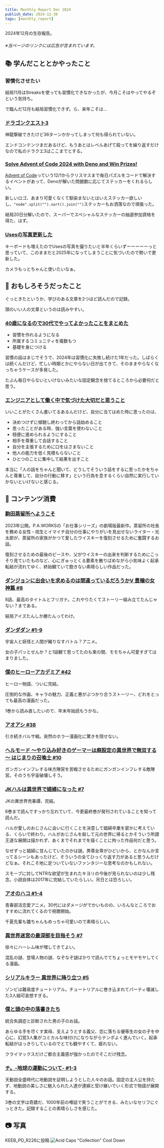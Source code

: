 ```yaml
---
title: Monthly Report Dec 2024
publish_date: 2024-12-30
tags: [monthly_report]
---
```


2024年12月の生存報告。

###### ※当ページのリンクには広告が含まれています。

## 📚 学んだこととかやったこと

### 習慣化させたい

結局11月はStreaksを使っても習慣化できなかったが、今月こそはやってやるぞという気持ち。

で臨んだ12月も結局習慣化できず。ら、来年こそは…

### [ドラゴンクエスト3](https://www.dragonquest.jp/roto-trilogy/dq3/)

神龍撃破できたけど36ターンかかってしまって何も得られていない。

エンドコンテンツまだあるけど、もうあとはレベルあげて殴ってを繰り返すだけなので私のドラクエ3はここまでとする。

### [Solve Advent of Code 2024 with Deno and Win Prizes!](https://deno.com/blog/advent-of-code-2024)

[Advent of Code](https://adventofcode.com)っていう12/1からクリスマスまで毎日パズルをコードで解決するイベントがあって、Denoが解いた問題数に応じてステッカーをくれるらしい。

新しいロゴ、あまり可愛くなくて馴染まないとはいえステッカー欲しいし、`"node".split("").sort().join("")`ステッカーもお洒落なので頑張った。

結局20日分解いたので、スーパーでスペシャルなステッカーの抽選参加資格を得た、はず。

### [Usesの写真更新した](https://ryoo.cc/uses)

キーボードも増えたのでUsesの写真を撮りたいと半年くらいずーーーーーっと思っていて、このままだと2025年になってしまうことに気づいたので勢いで更新した。

カメラもっとちゃんと使いたいなぁ。

## 🧐 おもしろそうだったこと

ぐっときたというか、学びのある文章を2つほど読んだので記録。

頭のいい人の文章というのは読みやすい。

### [40歳になるので30代でやってよかったことをまとめた](https://soudai.hatenablog.com/entry/2024/10/19/153628)

- 習慣を作れるようになる
- 所属するコミュニティを複数もつ
- 基礎を身につける

習慣の話はまじでそうで、2024年は習慣化に失敗し続けた1年だった。しばらくは続くんだけど、忙しい時期とかにやらない日が出てきて、そのままやらなくなっちゃうケースが多発した。

たぶん毎日やらないといけないみたいな固定観念を捨てるところから必要何だと思う。

### [エンジニアとして働く中で気づけた大切だと思うこと](https://qiita.com/YOS0602/items/916ce3a05336d94e1644)

いいことがたくさん書いてるあるんだけど、自分に当てはめた時に思ったのは、

- 決めつけずに傾聴し終わってから話始めること
- 思ったことがある時、強い言葉を使わないこと
- 穏便に進められるようにすること
- 相手を尊重して会話すること
- 自分を主張するために口をはさまないこと
- 他人の能力を低く見積もらないこと
- ひとつのことに集中して結果を出すこと

本当に「人の話をちゃんと聞いて、どうしてそういう話をするに至ったかをちゃんと尊重して、自分の行動に移す」という行為を息するくらい自然に実行していかないといけないと感じる。

## 👾 コンテンツ消費

### [駒田蒸留所へようこそ](https://filmarks.com/movies/109617)

2023年公開。P.A.WORKSの「お仕事シリーズ」の劇場版最新作。蒸留所の社長を務める女性・琉生とイマイチ自分の仕事にやりがいを見出せないライター・光太郎が、蒸留所の家族がかつて愛したウイスキーを復刻させるために奮闘するお話。

復刻させるための最後のピースや、父がウイスキーの出来を判断するためにこっそり見ていたものなど、心にぎゅっとくる要素を散りばめながら小気味よく起承転結が流れてゆく、終始観ていて飽きない素晴らしい作品だった。

### [ダンジョンに出会いを求めるのは間違っているだろうかⅤ 豊穣の女神篇 #8](https://annict.com/works/11504)

8話、最高のタイトルとフリガナ。これやりたくてストーリー組み立てたんじゃない？まである。

結局アイズたんしか勝たんってわけ。

### [ダンダダン #1-9](https://annict.com/works/11771)

宇宙人と妖怪と人間が織りなすバトル？アニメ。

女の子パッとせんか？と1話観て思ってたのも束の間、モモちゃん可愛すぎてはまりました。

### [僕のヒーローアカデミア #42](https://amzn.to/3P613xz)

ヒーロー物語、ついに完結。

圧倒的な作画、キャラの魅力、正義と悪がぶつかり合うストーリー、どれをとっても最高の漫画だった。

1巻から読み直したいので、年末年始読もうかな。

### [アオアシ #38](https://amzn.to/3PhKWwO)

引き続きバルサ戦。突然のホラー漫画化に驚きを隠せない。

### [ヘルモード ～やり込み好きのゲーマーは廃設定の異世界で無双する～ はじまりの召喚士 #10](https://amzn.to/4fxUj6l)

ガンガンインフレする味方陣営を苦戦させるためにガンガンインフレする敵陣営。そのうち宇宙破壊しそう。

### [JKハルは異世界で娼婦になった #7](https://amzn.to/4iWyQXt)

JKの異世界売春譚、完結。

6巻まで読んですっかり忘れていて、今更最終巻が発刊されていることを知って読んだ。

ハルが愛しのおじさんに会いに行くことを決意して娼婦卒業を密かに考えている、くらいで終わり。ハルがおじさんを殺して元の世界に帰るとかそういう所謂王道な展開は描かれず、あくまでそれまでを描くことに拘った作品何だと思う。

なぜずっと娼婦に甘んじていたのかは謎。男尊女卑がひどいから、とかなんか言ってるシーンもあったけど、そういうの全てひっくり返す力があると思うんだけどなぁ。それこそ地に足ついていないファンタジーな思考なのかもしれない。

スモーブに対してNTRな欲望が生まれたキヨリの今後が見られないのは少し残念。小説自体は2017年に完結していたらしい。月日とは恐ろしい。

### [アオのハコ #1-4](https://annict.com/works/11586)

青春部活恋愛アニメ。30代にはダメージがでかいものの、いろんなところでおすすめに流れてくるので視聴開始。

千夏先輩も雛ちゃんもめっちゃ可愛いので素晴らしい。

### [異世界迷宮の最深部を目指そう #7](https://amzn.to/4iY8nZQ)

徐々にハーレム味が増してきてよい。

混乱の謎、登場人物の謎、なぞなぞ謎ばかりで読んでてちょっとモヤモヤしてくる漫画。

### [シリアルキラー 異世界に降り立つ #5](https://amzn.to/4iTinU2)

ゾンビは難易度チュートリアル。チュートリアルに巻き込まれてパーティ壊滅した3人組可哀想すぎる。

### [僕と頭の中の落書きたち](https://filmarks.com/movies/91915)

統合失調症と診断された男の子のお話。

あらゆる手を尽くす実母、支えようとする義父、恋に落ちる優等生の女の子を中心に、幻覚3人集がコミカルな味付けになりながらテンポよく進んでいく。起承転結がはっきりしているのでとても観やすくて、疲れない。

クライマックスだけご都合主義感が強かったのでそこだけ残念。

### [チ。-地球の運動について- #1-3](https://amzn.to/4gwxrp1)

天動説全盛時代に地動説を証明しようとした人々のお話。固定の主人公を持たず、地動説の美しさに魅入られた人達が連綿と受け継いでいく形式で物語が展開する。

3巻の文字は奇蹟だ、1000年前の噂話で笑うことができる、みたいなセリフにぐっときた。記録することの素晴らしさを感じた。

## 📷 写真

KEEB_PD_R226に投稿
![Acid Caps "Collection" Cool Down](https://d3toh8on7lf5va.cloudfront.net/cool_down.jpg)
